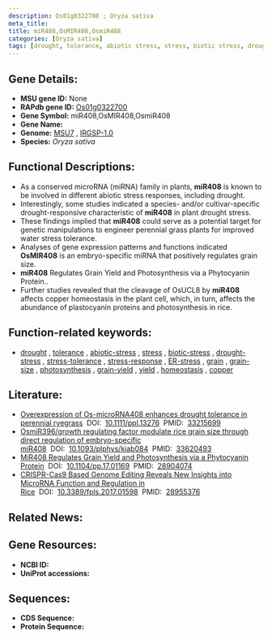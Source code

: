 ```yaml
---
description: Os01g0322700 ; Oryza sativa
meta_title:
title: miR408,OsMIR408,OsmiR408
categories: [Oryza sativa]
tags: [drought, tolerance, abiotic stress, stress, biotic stress, drought stress, stress tolerance, stress response, ER stress, grain, grain size, photosynthesis, grain yield, yield, homeostasis, copper]
---
```


## Gene Details:
- **MSU gene ID:** None  
- **RAPdb gene ID:** [Os01g0322700](https://rapdb.dna.affrc.go.jp/locus/?name=Os01g0322700)  
- **Gene Symbol:** miR408,OsMIR408,OsmiR408
- **Gene Name:**
- **Genome:**  [MSU7](http://rice.uga.edu/)&nbsp;,&nbsp;[IRGSP-1.0](https://rapdb.dna.affrc.go.jp/download/irgsp1.html)
- **Species:** *Oryza sativa*

## Functional Descriptions:
   - As a conserved microRNA (miRNA) family in plants, **miR408** is known to be involved in different abiotic stress responses, including drought.
   - Interestingly, some studies indicated a species- and/or cultivar-specific drought-responsive characteristic of **miR408** in plant drought stress.
   - These findings implied that **miR408** could serve as a potential target for genetic manipulations to engineer perennial grass plants for improved water stress tolerance.
   - Analyses of gene expression patterns and functions indicated **OsMIR408** is an embryo-specific miRNA that positively regulates grain size.
   - **miR408** Regulates Grain Yield and Photosynthesis via a Phytocyanin Protein..
   - Further studies revealed that the cleavage of OsUCL8 by **miR408** affects copper homeostasis in the plant cell, which, in turn, affects the abundance of plastocyanin proteins and photosynthesis in rice.

## Function-related keywords:
   - [drought](/tags/drought/)&nbsp;,&nbsp;[tolerance](/tags/tolerance/)&nbsp;,&nbsp;[abiotic-stress](/tags/abiotic-stress/)&nbsp;,&nbsp;[stress](/tags/stress/)&nbsp;,&nbsp;[biotic-stress](/tags/biotic-stress/)&nbsp;,&nbsp;[drought-stress](/tags/drought-stress/)&nbsp;,&nbsp;[stress-tolerance](/tags/stress-tolerance/)&nbsp;,&nbsp;[stress-response](/tags/stress-response/)&nbsp;,&nbsp;[ER-stress](/tags/ER-stress/)&nbsp;,&nbsp;[grain](/tags/grain/)&nbsp;,&nbsp;[grain-size](/tags/grain-size/)&nbsp;,&nbsp;[photosynthesis](/tags/photosynthesis/)&nbsp;,&nbsp;[grain-yield](/tags/grain-yield/)&nbsp;,&nbsp;[yield](/tags/yield/)&nbsp;,&nbsp;[homeostasis](/tags/homeostasis/)&nbsp;,&nbsp;[copper](/tags/copper/)

## Literature:
   - [Overexpression of Os-microRNA408 enhances drought tolerance in perennial ryegrass](https://www.doi.org/10.1111/ppl.13276)&nbsp;&nbsp;DOI:&nbsp;&nbsp;[10.1111/ppl.13276](https://www.doi.org/10.1111/ppl.13276)&nbsp;&nbsp;PMID:&nbsp;&nbsp;[33215699](https://pubmed.ncbi.nlm.nih.gov/33215699/)
   - [OsmiR396/growth regulating factor modulate rice grain size through direct regulation of embryo-specific miR408](https://www.doi.org/10.1093/plphys/kiab084)&nbsp;&nbsp;DOI:&nbsp;&nbsp;[10.1093/plphys/kiab084](https://www.doi.org/10.1093/plphys/kiab084)&nbsp;&nbsp;PMID:&nbsp;&nbsp;[33620493](https://pubmed.ncbi.nlm.nih.gov/33620493/)
   - [MiR408 Regulates Grain Yield and Photosynthesis via a Phytocyanin Protein](https://www.doi.org/10.1104/pp.17.01169)&nbsp;&nbsp;DOI:&nbsp;&nbsp;[10.1104/pp.17.01169](https://www.doi.org/10.1104/pp.17.01169)&nbsp;&nbsp;PMID:&nbsp;&nbsp;[28904074](https://pubmed.ncbi.nlm.nih.gov/28904074/)
   - [CRISPR-Cas9 Based Genome Editing Reveals New Insights into MicroRNA Function and Regulation in Rice](https://www.doi.org/10.3389/fpls.2017.01598)&nbsp;&nbsp;DOI:&nbsp;&nbsp;[10.3389/fpls.2017.01598](https://www.doi.org/10.3389/fpls.2017.01598)&nbsp;&nbsp;PMID:&nbsp;&nbsp;[28955376](https://pubmed.ncbi.nlm.nih.gov/28955376/)

## Related News:

## Gene Resources:
- **NCBI ID:**  []()
- **UniProt accessions:** [](https://www.uniprot.org/uniprotkb//entry)

## Sequences:
- **CDS Sequence:**
- **Protein Sequence:**
